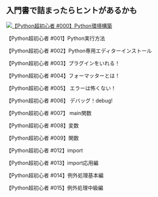 ## 入門書で詰まったらヒントがあるかも

[![【Python超初心者 #000】Python環境構築](http://img.youtube.com/vi/LcjyCp5LokE/0.jpg)](https://youtu.be/LcjyCp5LokE?si=OBYgte-hLjnRpJuZ)


【Python超初心者 #001】Python実行方法

【Python超初心者 #002】Python専用エディターインストール

【Python超初心者 #003】プラグインをいれる！

【Python超初心者 #004】フォーマッターとは！

【Python超初心者 #005】 エラーは怖くない！

【Python超初心者 #006】 デバッグ！debug!

【Python超初心者 #007】 main関数

【Python超初心者 #008】変数

【Python超初心者 #009】関数

【Python超初心者 #012】import

【Python超初心者 #013】import応用編

【Python超初心者 #014】例外処理基本編

【Python超初心者 #015】例外処理中級編
